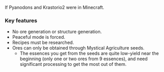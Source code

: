 If Pyanodons and Krastorio2 were in Minecraft.
### Key features
- No ore generation or structure generation.
- Peaceful mode is forced.
- Recipes must be researched.
- Ores can only be obtained through Mystical Agriculture seeds.
	- The essences you get from the seeds are quite low-yield near the beginning (only one or two ores from 9 essences), and need significant processing to get the most out of them.